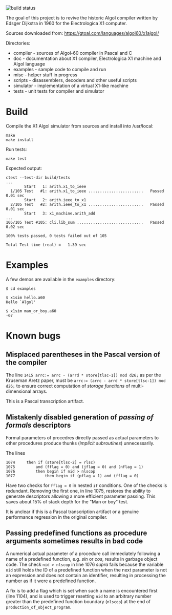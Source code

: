 ![build status](https://github.com/sergev/x1-algol-compiler/actions/workflows/c-cpp.yml/badge.svg)

The goal of this project is to revive the historic Algol compiler written by Edsger Dijkstra in 1960 for the Electrologica X1 computer.

Sources downloaded from: https://gtoal.com/languages/algol60/x1algol/

Directories:

 * compiler - sources of Algol-60 compiler in Pascal and C
 * doc - documentation about X1 compiler, Electrologica X1 machine and Algol language
 * examples - sample code to compile and run
 * misc - helper stuff in progress
 * scripts - disassemblers, decoders and other useful scripts
 * simulator - implementation of a virtual X1-like machine
 * tests - unit tests for compiler and simulator

# Build

Compile the X1 Algol simulator from sources and install into /usr/local:

```
make
make install
```

Run tests:
```
make test
```
Expected output:
```
ctest --test-dir build/tests
...
        Start   1: arith.x1_to_ieee
  1/105 Test   #1: arith.x1_to_ieee ........................   Passed    0.01 sec
        Start   2: arith.ieee_to_x1
  2/105 Test   #2: arith.ieee_to_x1 ........................   Passed    0.01 sec
        Start   3: x1_machine.arith_add
...
105/105 Test #105: cli.lib_sum .............................   Passed    0.02 sec

100% tests passed, 0 tests failed out of 105

Total Test time (real) =   1.39 sec
```

# Examples

A few demos are available in the `examples` directory:

```
$ cd examples

$ x1sim hello.a60
Hello `Algol'

$ x1sim man_or_boy.a60
-67
```

# Known bugs

## Misplaced parentheses in the Pascal version of the compiler

The line `1415 arrc:= arrc - (arrd * store[tlsc-1]) mod d26;` as per the Kruseman Aretz paper, must be
`arrc:= (arrc - arrd * store[tlsc-1]) mod d26;` to ensure correct computation of *storage functions* of multi-dimensional arrays.

This is a Pascal transcription artifact.

## Mistakenly disabled generation of *passing of formals* descriptors

Formal parameters of procedres directly passed as actual parameters to other procedures produce thunks (*implicit subroutines*) unnecessarily.

The lines
```
1074     then if (store[tlsc-2] = rlsc)
1075         and (fflag = 0) and (jflag = 0) and (nflag = 1)
1076         then begin if nid > nlscop
1077             then begin if (pflag = 1) and (fflag = 0)
```
Have two checks for `fflag = 0` in nested `if` conditions. One of the checks is redundant.
Removing the first one, in line 1075, restores the ability to generate descriptors allowing a more efficient parameter passing.
This saves about 15% of stack depth for the "Man or boy" test.

It is unclear if this is a Pascal transcription artifact or a genuine performance regression in the original compiler.

## Passing predefined functions as procedure arguments sometimes results in bad code

A numerical actual parameter of a procedure call immediately following a name of a predefined function, e.g. *sin* or *cos*, results in garbage object code.
The check `nid > nlscop` in line 1076 *supra* fails because the variable `nid` still holds the ID of a predefined function when the next parameter
is not an expression and does not contain an identifier, resulting in processing the number as if it were a predefined function.

A fix is to add a flag which is set when such a name is encountered first (line 1104), and is used to trigger resetting `nid` to an arbitrary number greater than
the predefined function boundary (`nlscop`) at the end of `production_of_object_program`.
